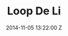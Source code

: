---
title: Loop De Li
date: 2014-11-05 13:22:00 Z

position: 0
client: Bryan Ferry 
video: https://vimeo.com/111039042
image: "/uploads/bryan-ferry-loop-de-li.jpg"

director: Aoife McArdle
producer: Denna Carthamkhoob
production-company: Somesuch
layout: page
---